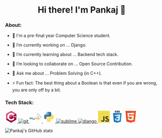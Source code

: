 <h1 align="center">Hi there! I'm Pankaj 👋</h1> 

<h3 align="left">About:</h3>

- 🤔 I'm a pre-final year Computer Science student.

- 🔭 I’m currently working on ... Django.
- 🌱 I’m currently learning about ... Backend tech stack.
- 👯 I’m looking to collaborate on ... Open Source Contribution.
- 💬 Ask me about ... Problem Solving (in C++).
- ⚡ Fun fact: The best thing about a Boolean is that even if you are wrong, you are only off by a bit.



<h3 align="left">Tech Stack:</h3>
<p align="left">  </a> <a href="https://isocpp.org/" target="_blank"> <img src="https://raw.githubusercontent.com/devicons/devicon/master/icons/cplusplus/cplusplus-original.svg" alt="cplusplus" width="40" height="40"/> </a><a href="https://git-scm.com/" target="_blank"> <img src="https://www.vectorlogo.zone/logos/git-scm/git-scm-icon.svg" alt="git" width="40" height="40"/> </a>   <a href="https://www.mysql.com/" target="_blank"> <img src="https://raw.githubusercontent.com/devicons/devicon/master/icons/mysql/mysql-original-wordmark.svg" alt="mysql" width="40" height="40"/> </a> <a href="https://www.python.org" target="_blank"> <img src="https://raw.githubusercontent.com/devicons/devicon/master/icons/python/python-original.svg" alt="python" width="40" height="40"/> </a>  <a href="https://www.sublimetext.com/" target="_blank"> <img src="https://cdn.worldvectorlogo.com/logos/sublime-text.svg" alt="sublime" width="40" height="40"/> </a> <a href="https://www.djangoproject.com/" target="_blank"> <img src="https://static.djangoproject.com/img/logos/django-logo-negative.svg" alt="django" width="55" height="55"/> </a> <img height="40" src="https://raw.githubusercontent.com/devicons/devicon/master/icons/javascript/javascript-original.svg" title="javascript" style="max-width:100%;"> <img height="40" src="https://raw.githubusercontent.com/devicons/devicon/master/icons/css3/css3-original-wordmark.svg" title="css3" style="max-width:100%;"> <img height="40" src="https://raw.githubusercontent.com/devicons/devicon/master/icons/html5/html5-original.svg" title="html5" style="max-width:100%;">


![Pankaj's GitHub stats](https://github-readme-stats.vercel.app/api?username=PanPey&show_icons=true&theme=monokai)

